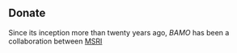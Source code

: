 <h2> Donate </h2>

Since its inception more than twenty years ago, *BAMO* has been a collaboration between [MSRI](https://www.msri.org/)
